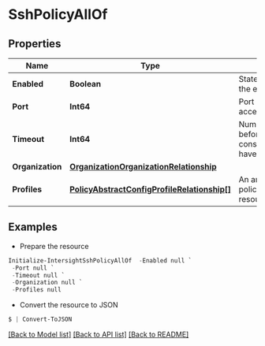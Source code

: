 # SshPolicyAllOf
## Properties

Name | Type | Description | Notes
------------ | ------------- | ------------- | -------------
**Enabled** | **Boolean** | State of SSH service on the endpoint. | [optional] 
**Port** | **Int64** | Port used for secure shell access. | [optional] 
**Timeout** | **Int64** | Number of seconds to wait before the system considers a SSH request to have timed out. | [optional] 
**Organization** | [**OrganizationOrganizationRelationship**](OrganizationOrganizationRelationship.md) |  | [optional] 
**Profiles** | [**PolicyAbstractConfigProfileRelationship[]**](PolicyAbstractConfigProfileRelationship.md) | An array of relationships to policyAbstractConfigProfile resources. | [optional] 

## Examples

- Prepare the resource
```powershell
Initialize-IntersightSshPolicyAllOf  -Enabled null `
 -Port null `
 -Timeout null `
 -Organization null `
 -Profiles null
```

- Convert the resource to JSON
```powershell
$ | Convert-ToJSON
```

[[Back to Model list]](../README.md#documentation-for-models) [[Back to API list]](../README.md#documentation-for-api-endpoints) [[Back to README]](../README.md)

